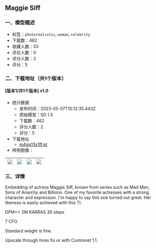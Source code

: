 ## Maggie Siff
### 一、模型概述

- 标签：`photorealistic`, `woman`, `celebrity`
- 下载数：462
- 收藏人数：53
- 评论人数：0
- 评分人数：2
- 评分：5

### 二、下载地址（共1个版本）

#### [版本1/共1个版本] v1.0

- 统计数据
  - 发布时间：2023-05-07T15:12:35.443Z
  - 原始模型：SD 1.5
  - 下载数：462
  - 评分人数：2
  - 评分：5
- 下载地址
  - [m4gg13s1ff.pt](https://civitai.com/api/download/models/64919)
- 样例图像：

| <img src="https://image.civitai.com/xG1nkqKTMzGDvpLrqFT7WA/36ebd452-e890-48c7-8ff3-93436b3a5be9/width=450/718065.jpeg" /> | <img src="https://image.civitai.com/xG1nkqKTMzGDvpLrqFT7WA/58ad3a23-599a-4219-ad84-fa3fbe5cae31/width=450/718064.jpeg" /> | <img src="https://image.civitai.com/xG1nkqKTMzGDvpLrqFT7WA/b9283c80-81b4-4a89-bc72-0ffcf1207326/width=450/718060.jpeg" /> | <img src="https://image.civitai.com/xG1nkqKTMzGDvpLrqFT7WA/77fd8ac1-32cc-4916-a404-2ae6c029cccd/width=450/718072.jpeg" /> |
| ---- | ---- | ---- | ---- |


### 三、详情
<p>Embedding of actress Maggie Siff, known from series such as Mad Men, Sons of Anarchy and Billions. One of my favorite actresses with a strong character and expression. I'm happy to say this one turned out great. Her likeness is easily achieved with this TI.</p><p>DPM++ 2M KARRAS 30 steps</p><p>7 CFG</p><p>Standard weight is fine.</p><p>Upscale through hires fix or with Contronet 1.1.</p>